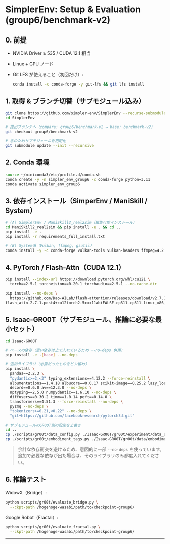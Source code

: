 # SimplerEnv: Setup & Evaluation (group6/benchmark-v2)

## 0. 前提

* NVIDIA Driver ≥ 535 / CUDA 12.1 相当
* Linux + GPU ノード
* Git LFS が使えること（初回だけ）:

  ```bash
  conda install -c conda-forge -y git-lfs && git lfs install
  ```

## 1. 取得 & ブランチ切替（サブモジュール込み）

```bash
git clone https://github.com/simpler-env/SimplerEnv --recurse-submodules
cd SimplerEnv

# 提出ブランチへ（compare: group6/benchmark-v2 → base: benchmark-v2）
git checkout group6/benchmark-v2

# 念のためサブモジュールを初期化
git submodule update --init --recursive
```

## 2. Conda 環境

```bash
source ~/miniconda3/etc/profile.d/conda.sh
conda create -y -n simpler_env_group6 -c conda-forge python=3.11
conda activate simpler_env_group6
```

## 3. 依存インストール（SimperEnv / ManiSkill / System）

```bash
# (A) SimplerEnv / ManiSkill2_real2sim（編集可能インストール）
cd ManiSkill2_real2sim && pip install -e . && cd ..
pip install -e .
pip install -r requirements_full_install.txt

# (B) System系（Vulkan, ffmpeg, gsutil）
conda install -y -c conda-forge vulkan-tools vulkan-headers ffmpeg=4.2.2 gsutil
```

## 4. PyTorch / Flash-Attn（CUDA 12.1）

```bash
pip install --index-url https://download.pytorch.org/whl/cu121 \
  torch==2.5.1 torchvision==0.20.1 torchaudio==2.5.1 --no-cache-dir

pip install --no-deps \
  https://github.com/Dao-AILab/flash-attention/releases/download/v2.7.1.post4/\
flash_attn-2.7.1.post4+cu12torch2.5cxx11abiFALSE-cp311-cp311-linux_x86_64.whl
```

## 5. Isaac-GR00T（サブモジュール、推論に必要な最小セット）

```bash
cd Isaac-GR00T

# ベースの依存（重い依存は上で入れているため --no-deps 併用）
pip install -e .[base] --no-deps

# 追加ライブラリ（必要だったものをピン留め）
pip install \
  pandas==2.2.3 \
  "pydantic>=2,<3" typing_extensions==4.12.2 --force-reinstall \
  albumentations==1.4.18 albucore==0.0.17 scikit-image==0.25.2 lazy_loader==0.4 --no-deps \
  decord==0.6.0 av==12.3.0 --no-deps \
  nptyping==2.5.0 numpydantic==1.6.10 --no-deps \
  diffusers==0.30.2 timm==1.0.14 peft==0.14.0 \
  transformers==4.51.3 --force-reinstall --no-deps \
  pyzmq --no-deps \
  "tokenizers>=0.21,<0.22" --no-deps \
  "git+https://github.com/facebookresearch/pytorch3d.git"

# サブモジュールのGR00T側の設定を上書き
cd ..
cp ./scripts/gr00t/data_config.py ./Isaac-GR00T/gr00t/experiment/data_config.py
cp ./scripts/gr00t/embodiment_tags.py ./Isaac-GR00T/gr00t/data/embodiment_tags.py
```

> 余計な依存衝突を避けるため、意図的に一部 `--no-deps` を使っています。
> 追加で必要な依存が出た場合は、そのライブラリのみ都度入れてください。

## 6. 推論テスト

WidowX（Bridge）:

```bash
python scripts/gr00t/evaluate_bridge.py \
  --ckpt-path /hogehoge-wasabi/path/to/checkpoint-group6/
```

Google Robot（Fractal）:

```bash
python scripts/gr00t/evaluate_fractal.py \
  --ckpt-path /hogehoge-wasabi/path/to/checkpoint-group6/
```
---